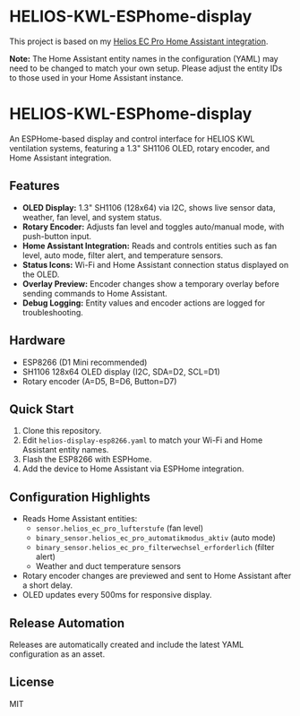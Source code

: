 # HELIOS-KWL-ESPhome-display

This project is based on my [Helios EC Pro Home Assistant integration](https://github.com/MomoRC-tech/helios-ec-pro-homeassistant).

**Note:** The Home Assistant entity names in the configuration (YAML) may need to be changed to match your own setup. Please adjust the entity IDs to those used in your Home Assistant instance.

# HELIOS-KWL-ESPhome-display

An ESPHome-based display and control interface for HELIOS KWL ventilation systems, featuring a 1.3" SH1106 OLED, rotary encoder, and Home Assistant integration.

## Features

- **OLED Display:** 1.3" SH1106 (128x64) via I2C, shows live sensor data, weather, fan level, and system status.
- **Rotary Encoder:** Adjusts fan level and toggles auto/manual mode, with push-button input.
- **Home Assistant Integration:** Reads and controls entities such as fan level, auto mode, filter alert, and temperature sensors.
- **Status Icons:** Wi-Fi and Home Assistant connection status displayed on the OLED.
- **Overlay Preview:** Encoder changes show a temporary overlay before sending commands to Home Assistant.
- **Debug Logging:** Entity values and encoder actions are logged for troubleshooting.

## Hardware

- ESP8266 (D1 Mini recommended)
- SH1106 128x64 OLED display (I2C, SDA=D2, SCL=D1)
- Rotary encoder (A=D5, B=D6, Button=D7)

## Quick Start

1. Clone this repository.
2. Edit `helios-display-esp8266.yaml` to match your Wi-Fi and Home Assistant entity names.
3. Flash the ESP8266 with ESPHome.
4. Add the device to Home Assistant via ESPHome integration.

## Configuration Highlights

- Reads Home Assistant entities:
	- `sensor.helios_ec_pro_lufterstufe` (fan level)
	- `binary_sensor.helios_ec_pro_automatikmodus_aktiv` (auto mode)
	- `binary_sensor.helios_ec_pro_filterwechsel_erforderlich` (filter alert)
	- Weather and duct temperature sensors
- Rotary encoder changes are previewed and sent to Home Assistant after a short delay.
- OLED updates every 500ms for responsive display.

## Release Automation

Releases are automatically created and include the latest YAML configuration as an asset.

## License

MIT
